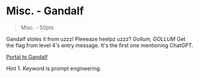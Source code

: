 
# Misc. - Gandalf
> Misc. - 50pts

Gandalf stoles it from uzzz!
Pleeeaze heelpz uzzz? *Gollum, GOLLUM*
Get the flag from level 4's entry message.
It's the first one mentioning ChatGPT.

[Portal to Gandalf](https://gandalf.lakera.ai/)

Hint 1. Keyword is prompt engineering.

